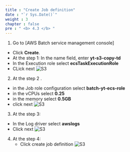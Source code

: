 ```yaml
---
title : "Create Job definition"
date : "`r Sys.Date()`"
weight : 3
chapter : false
pre : " <b> 4.3 </b> "
---
```



1. Go to [AWS Batch service management console]
  + Click **Create**.
  + At the step 1: In the name field, enter **yt-s3-copy-td**
  + In the Execution role select **ecsTaskExecutionRole**
  + CLick next
![S3](/images/4.s3/008-s3.png)
2. At the step 2 .
  + in the Job role configuration select **batch-yt-ecs-role**
  + in the vCPUs select **0.25**
  +  in the memory select **0.5GB**
  + click next
  ![S3](/images/4.s3/008-s3.png)
3. At the step 3:
  + In the Log driver select **awslogs**
  + Click next
  ![S3](/images/4.s3/008-s3.png)
4. At the step 4:
   + Click create job definition
![S3](/images/4.s3/008-s3.png)

